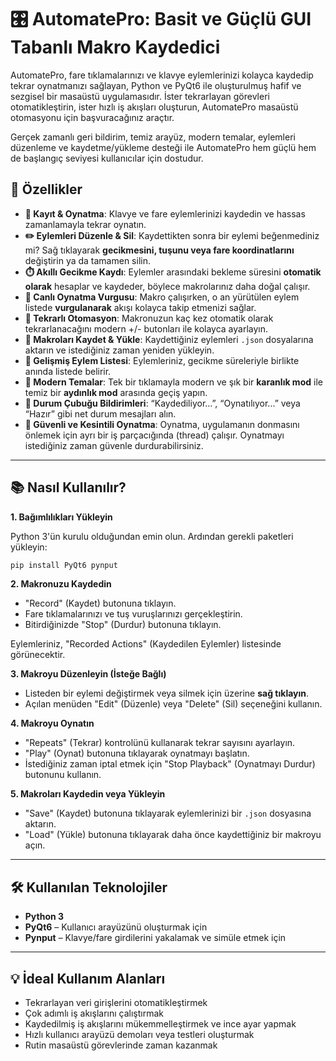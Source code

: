 # 🎛️ AutomatePro: Basit ve Güçlü GUI Tabanlı Makro Kaydedici

AutomatePro, fare tıklamalarınızı ve klavye eylemlerinizi kolayca kaydedip tekrar oynatmanızı sağlayan, Python ve PyQt6 ile oluşturulmuş hafif ve sezgisel bir masaüstü uygulamasıdır. İster tekrarlayan görevleri otomatikleştirin, ister hızlı iş akışları oluşturun, AutomatePro masaüstü otomasyonu için başvuracağınız araçtır.

Gerçek zamanlı geri bildirim, temiz arayüz, modern temalar, eylemleri düzenleme ve kaydetme/yükleme desteği ile AutomatePro hem güçlü hem de başlangıç seviyesi kullanıcılar için dostudur.

## 🚀 Özellikler

  * **🎥 Kayıt & Oynatma**: Klavye ve fare eylemlerinizi kaydedin ve hassas zamanlamayla tekrar oynatın.
  * **✏️ Eylemleri Düzenle & Sil**: Kaydettikten sonra bir eylemi beğenmediniz mi? Sağ tıklayarak **gecikmesini, tuşunu veya fare koordinatlarını** değiştirin ya da tamamen silin.
  * **⏱️ Akıllı Gecikme Kaydı**: Eylemler arasındaki bekleme süresini **otomatik olarak** hesaplar ve kaydeder, böylece makrolarınız daha doğal çalışır.
  * **🔦 Canlı Oynatma Vurgusu**: Makro çalışırken, o an yürütülen eylem listede **vurgulanarak** akışı kolayca takip etmenizi sağlar.
  * **🔁 Tekrarlı Otomasyon**: Makronuzun kaç kez otomatik olarak tekrarlanacağını modern +/- butonları ile kolayca ayarlayın.
  * **💾 Makroları Kaydet & Yükle**: Kaydettiğiniz eylemleri `.json` dosyalarına aktarın ve istediğiniz zaman yeniden yükleyin.
  * **🧾 Gelişmiş Eylem Listesi**: Eylemleriniz, gecikme süreleriyle birlikte anında listede belirir.
  * **🎨 Modern Temalar**: Tek bir tıklamayla modern ve şık bir **karanlık mod** ile temiz bir **aydınlık mod** arasında geçiş yapın.
  * **📣 Durum Çubuğu Bildirimleri**: “Kaydediliyor...”, “Oynatılıyor...” veya “Hazır” gibi net durum mesajları alın.
  * **🧵 Güvenli ve Kesintili Oynatma**: Oynatma, uygulamanın donmasını önlemek için ayrı bir iş parçacığında (thread) çalışır. Oynatmayı istediğiniz zaman güvenle durdurabilirsiniz.

-----

## 📚 Nasıl Kullanılır?

**1. Bağımlılıkları Yükleyin**

Python 3'ün kurulu olduğundan emin olun. Ardından gerekli paketleri yükleyin:

```bash
pip install PyQt6 pynput
```

**2. Makronuzu Kaydedin**

  * "Record" (Kaydet) butonuna tıklayın.
  * Fare tıklamalarınızı ve tuş vuruşlarınızı gerçekleştirin.
  * Bitirdiğinizde "Stop" (Durdur) butonuna tıklayın.

Eylemleriniz, "Recorded Actions" (Kaydedilen Eylemler) listesinde görünecektir.

**3. Makroyu Düzenleyin (İsteğe Bağlı)**

  * Listeden bir eylemi değiştirmek veya silmek için üzerine **sağ tıklayın**.
  * Açılan menüden "Edit" (Düzenle) veya "Delete" (Sil) seçeneğini kullanın.

**4. Makroyu Oynatın**

  * "Repeats" (Tekrar) kontrolünü kullanarak tekrar sayısını ayarlayın.
  * "Play" (Oynat) butonuna tıklayarak oynatmayı başlatın.
  * İstediğiniz zaman iptal etmek için "Stop Playback" (Oynatmayı Durdur) butonunu kullanın.

**5. Makroları Kaydedin veya Yükleyin**

  * "Save" (Kaydet) butonuna tıklayarak eylemlerinizi bir `.json` dosyasına aktarın.
  * "Load" (Yükle) butonuna tıklayarak daha önce kaydettiğiniz bir makroyu açın.

-----

## 🛠 Kullanılan Teknolojiler

  * **Python 3**
  * **PyQt6** – Kullanıcı arayüzünü oluşturmak için
  * **Pynput** – Klavye/fare girdilerini yakalamak ve simüle etmek için

-----

## 💡 İdeal Kullanım Alanları

  * Tekrarlayan veri girişlerini otomatikleştirmek
  * Çok adımlı iş akışlarını çalıştırmak
  * Kaydedilmiş iş akışlarını mükemmelleştirmek ve ince ayar yapmak
  * Hızlı kullanıcı arayüzü demoları veya testleri oluşturmak
  * Rutin masaüstü görevlerinde zaman kazanmak
